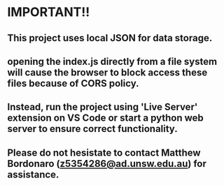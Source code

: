 # IMPORTANT!!
## This project uses local JSON for data storage.
## opening the index.js directly from a file system will cause the browser to block access these files because of CORS policy.
## Instead, run the project using 'Live Server' extension on VS Code or start a python web server to ensure correct functionality.
## Please do not hesistate to contact Matthew Bordonaro (z5354286@ad.unsw.edu.au) for assistance.